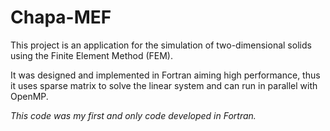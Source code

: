 # Chapa-MEF

This project is an application for the simulation of two-dimensional solids using the Finite Element Method (FEM).

It was designed and implemented in Fortran aiming high performance, thus it uses sparse matrix to solve the linear system and can run in parallel with OpenMP.


*This code was my first and only code developed in Fortran.*
